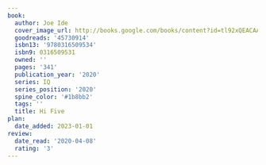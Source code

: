 ```yaml
---
book:
  author: Joe Ide
  cover_image_url: http://books.google.com/books/content?id=tl92xQEACAAJ&printsec=frontcover&img=1&zoom=1&source=gbs_api
  goodreads: '45730914'
  isbn13: '9780316509534'
  isbn9: 0316509531
  owned: ''
  pages: '341'
  publication_year: '2020'
  series: IQ
  series_position: '2020'
  spine_color: '#1b8bb2'
  tags: ''
  title: Hi Five
plan:
  date_added: 2023-01-01
review:
  date_read: '2020-04-08'
  rating: '3'
---
```

